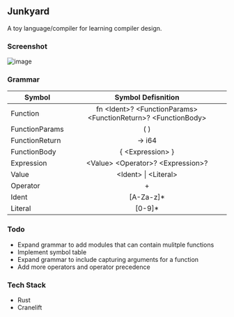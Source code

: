 ## Junkyard

A toy language/compiler for learning compiler design.

### Screenshot

![image](https://user-images.githubusercontent.com/45019515/158071356-45229864-c7b8-4869-a322-e7f62e4d9959.png)

### Grammar

| Symbol         |                        Symbol Defisnition                         |
| -------------- | :---------------------------------------------------------------: |
| Function       | fn \<Ident>? \<FunctionParams> \<FunctionReturn>? \<FunctionBody> |
| FunctionParams |                                ( )                                |
| FunctionReturn |                              -> i64                               |
| FunctionBody   |                        { \<Expression\> }                         |
| Expression     |               \<Value> \<Operator>? \<Expression>?                |
| Value          |                      \<Ident> \| \<Literal>                       |
| Operator       |                                 +                                 |
| Ident          |                             [A-Za-z]*                             |
| Literal        |                              [0-9]*                               |

### Todo 

* Expand grammar to add modules that can contain mulitple functions
* Implement symbol table
* Expand grammar to include capturing arguments for a function
* Add more operators and operator precedence

### Tech Stack

* Rust
* Cranelift
